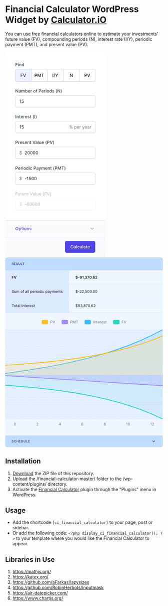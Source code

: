 # Financial Calculator WordPress Widget by [Calculator.iO](https://www.calculator.io/ "Calculator.iO Homepage")

You can use free financial calculators online to estimate your investments’ future value (FV), compounding periods (N), interest rate (I/Y), periodic payment (PMT), and present value (PV).

![Financial Calculator Input Form](/assets/images/screenshot-1.png "Financial Calculator Input Form")
![Financial Calculator Calculation Results](/assets/images/screenshot-2.png "Financial Calculator Calculation Results")

## Installation

1. [Download](https://github.com/pub-calculator-io/age-calculator/archive/refs/heads/master.zip) the ZIP file of this repository.
2. Upload the /financial-calculator-master/ folder to the /wp-content/plugins/ directory.
3. Activate the [Financial Calculator](https://www.calculator.io/financial-calculator/ "Financial Calculator Homepage") plugin through the "Plugins" menu in WordPress.

## Usage
* Add the shortcode `[ci_financial_calculator]` to your page, post or sidebar.
* Or add the following code: `<?php display_ci_financial_calculator(); ?>` to your template where you would like the Financial Calculator to appear.

## Libraries in Use
1. https://mathjs.org/
2. https://katex.org/
3. https://github.com/aFarkas/lazysizes
4. https://github.com/RobinHerbots/Inputmask
5. https://air-datepicker.com/
6. https://www.chartjs.org/
